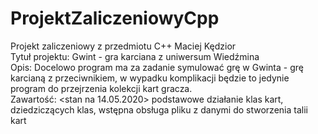 # ProjektZaliczeniowyCpp  
Projekt zaliczeniowy z przedmiotu C++ Maciej Kędzior  
Tytuł projektu: Gwint - gra karciana z uniwersum Wiedźmina  
Opis: Docelowo program ma za zadanie symulować grę w Gwinta - grę karcianą z przeciwnikiem, w wypadku komplikacji będzie to jedynie program do przejrzenia kolekcji kart gracza.  
Zawartość: <stan na 14.05.2020> podstawowe działanie klas kart, dziedziczących klas, wstępna obsługa pliku z danymi do stworzenia talii kart  
